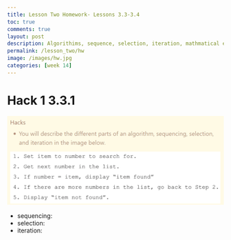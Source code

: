 ```yaml
---
title: Lesson Two Homework- Lessons 3.3-3.4
toc: true
comments: true
layout: post
description: Algorithims, sequence, selection, iteration, mathmatical expressions, MOD, string concatination
permalink: /lesson_two/hw
image: /images/hw.jpg
categories: [week 14]
---
```


# Hack 1 3.3.1

![Hack Prompt](/images/hackprompt.png)

- sequencing: 
- selection:
- iteration: 